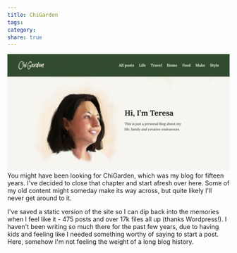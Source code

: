 ```yaml
---
title: ChiGarden
tags: 
category: 
share: true
---
```


![Screenshot of the last iteration of Chigarden.com](website/assets/chigarden.png)
You might have been looking for ChiGarden, which was my blog for fifteen years. I've decided to close that chapter and start afresh over here. Some of my old content might someday make its way across, but quite likely I'll never get around to it.

I've saved a static version of the site so I can dip back into the memories when I feel like it - 475 posts and over 17k files all up (thanks Wordpress!). I haven't been writing so much there for the past few years, due to having kids and feeling like I needed something worthy of saying to start a post. Here, somehow I'm not feeling the weight of a long blog history.